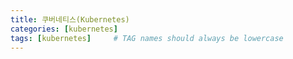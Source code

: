 ```yaml
---
title: 쿠버네티스(Kubernetes)
categories: [kubernetes]
tags: [kubernetes]     # TAG names should always be lowercase
---
```





